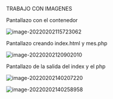 TRABAJO CON IMAGENES

Pantallazo con el contenedor

![image-20220202115723062](C:\Users\Usuario\AppData\Roaming\Typora\typora-user-images\image-20220202115723062.png)

Pantallazo creando index.html y mes.php

![image-20220202120902010](C:\Users\Usuario\AppData\Roaming\Typora\typora-user-images\image-20220202120902010.png)

Pantallazo de la salida del index y el php

![image-20220202140207220](C:\Users\Usuario\AppData\Roaming\Typora\typora-user-images\image-20220202140207220.png)

![image-20220202140258958](C:\Users\Usuario\AppData\Roaming\Typora\typora-user-images\image-20220202140258958.png)



